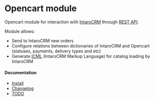 Opencart module
==============

Opencart module for interaction with [IntaroCRM](http://www.intarocrm.com) through [REST API](http://docs.intarocrm.ru/rest-api/).

Module allows:

* Send to IntaroCRM new orders
* Configure relations between dictionaries of IntaroCRM and Opencart (statuses, payments, delivery types and etc)
* Generate [ICML](http://docs.intarocrm.ru/index.php?n=Пользователи.ФорматICML) (IntaroCRM Markup Language) for catalog loading by IntaroCRM

#### Documentation

* [Install](doc/Install.md)
* [Changelog](doc/Changelog.md)
* [TODO](doc/TODO.md)
